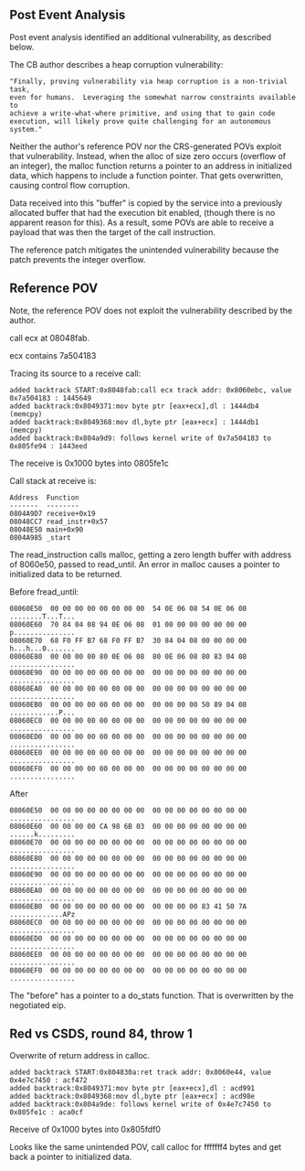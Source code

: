 ## Post Event Analysis
Post event analysis identified an additional vulnerability, as described below.

The CB author describes a heap corruption vulnerability:

    "Finally, proving vulnerability via heap corruption is a non-trivial task,
    even for humans.  Leveraging the somewhat narrow constraints available to
    achieve a write-what-where primitive, and using that to gain code
    execution, will likely prove quite challenging for an autonomous system."

Neither the author's reference POV nor the CRS-generated POVs exploit that vulnerability.  Instead, when the alloc of size zero occurs (overflow of an integer), the malloc function returns a pointer to an address in initialized data, which happens to include a function pointer.  That gets overwritten, causing control flow corruption.

Data received into this "buffer" is copied by the service into a previously allocated buffer that had the execution bit enabled,
(though there is no apparent reason for this).  As a result, some POVs are able to receive a payload that was then the target of
the call instruction.

The reference patch mitigates the unintended vulnerability because the patch prevents the integer overflow.

## Reference POV
Note, the reference POV does not exploit the vulnerability described by the author.

call ecx at 08048fab.

ecx contains 7a504183

Tracing its source to a receive call:

    added backtrack START:0x8048fab:call ecx track addr: 0x8060ebc, value 0x7a504183 : 1445649
    added backtrack:0x8049371:mov byte ptr [eax+ecx],dl : 1444db4  (memcpy)
    added backtrack:0x8049368:mov dl,byte ptr [eax+ecx] : 1444db1  (memcpy)
    added backtrack:0x804a9d9: follows kernel write of 0x7a504183 to 0x805fe94 : 1443eed


The receive is 0x1000 bytes into 0805fe1c

Call stack at receive is:

    Address  Function
    -------  --------
    0804A9D7 receive+0x19
    08048CC7 read_instr+0x57
    08048E50 main+0x90
    0804A985 _start

The read\_instruction calls malloc, getting a zero length buffer
with address of 8060e50, passed to read\_until.  An error in malloc
causes a pointer to initialized data to be returned.

Before fread\_until:

    08060E50  00 00 00 00 00 00 00 00  54 0E 06 08 54 0E 06 08  ........T...T...
    08060E60  70 84 04 08 94 0E 06 08  01 00 00 00 00 00 00 00  p...............
    08060E70  68 F0 FF B7 68 F0 FF B7  30 84 04 08 00 00 00 00  h...h...0.......
    08060E80  00 00 00 00 80 0E 06 08  80 0E 06 08 80 83 04 08  ................
    08060E90  00 00 00 00 00 00 00 00  00 00 00 00 00 00 00 00  ................
    08060EA0  00 00 00 00 00 00 00 00  00 00 00 00 00 00 00 00  ................
    08060EB0  00 00 00 00 00 00 00 00  00 00 00 00 50 89 04 08  ............P...
    08060EC0  00 00 00 00 00 00 00 00  00 00 00 00 00 00 00 00  ................
    08060ED0  00 00 00 00 00 00 00 00  00 00 00 00 00 00 00 00  ................
    08060EE0  00 00 00 00 00 00 00 00  00 00 00 00 00 00 00 00  ................
    08060EF0  00 00 00 00 00 00 00 00  00 00 00 00 00 00 00 00  ................


After

    08060E50  00 00 00 00 00 00 00 00  00 00 00 00 00 00 00 00  ................
    08060E60  00 00 00 00 CA 98 6B 03  00 00 00 00 00 00 00 00  ......k.........
    08060E70  00 00 00 00 00 00 00 00  00 00 00 00 00 00 00 00  ................
    08060E80  00 00 00 00 00 00 00 00  00 00 00 00 00 00 00 00  ................
    08060E90  00 00 00 00 00 00 00 00  00 00 00 00 00 00 00 00  ................
    08060EA0  00 00 00 00 00 00 00 00  00 00 00 00 00 00 00 00  ................
    08060EB0  00 00 00 00 00 00 00 00  00 00 00 00 83 41 50 7A  .............APz
    08060EC0  00 00 00 00 00 00 00 00  00 00 00 00 00 00 00 00  ................
    08060ED0  00 00 00 00 00 00 00 00  00 00 00 00 00 00 00 00  ................
    08060EE0  00 00 00 00 00 00 00 00  00 00 00 00 00 00 00 00  ................
    08060EF0  00 00 00 00 00 00 00 00  00 00 00 00 00 00 00 00  ................

The "before" has a pointer to a do\_stats function.  That is overwritten
by the negotiated eip.

## Red vs CSDS, round 84, throw 1
Overwrite of return address in calloc.

    added backtrack START:0x804830a:ret track addr: 0x8060e44, value 0x4e7c7450 : acf472
    added backtrack:0x8049371:mov byte ptr [eax+ecx],dl : acd991
    added backtrack:0x8049368:mov dl,byte ptr [eax+ecx] : acd98e
    added backtrack:0x804a9de: follows kernel write of 0x4e7c7450 to 0x805fe1c : aca0cf

Receive of 0x1000 bytes into 0x805fdf0

Looks like the same unintended POV, call calloc for fffffff4 bytes and get back
a pointer to initialized data.
